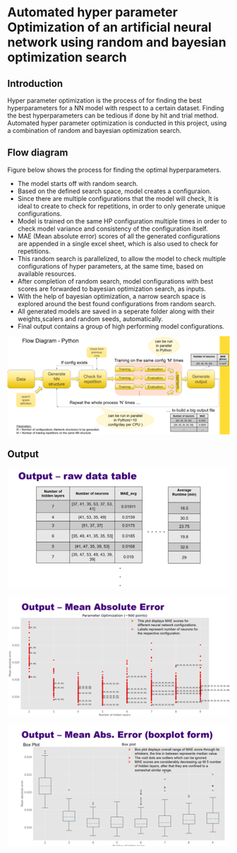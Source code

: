 # Automated hyper parameter Optimization of an artificial neural network using random and bayesian optimization search

## Introduction
Hyper parameter optimization is the process of for finding the best hyperparameters for a NN model with respect to a certain dataset. Finding the best hyperparameters can be tedious if done by hit and trial method. Automated hyper parameter optimization is conducted in this project, using a combination of random and bayesian optimization search.
## Flow diagram
Figure below shows the process for finding the optimal hyperparameters.
- The model starts off with random search.
- Based on the defined search space, model creates a configuraion.
- Since there are multiple configurations that the model will check, It is ideal to create to check for repetitions, in order to only generate unique configurations.
- Model is trained on the same HP configuration multiple times in order to check model variance and consistency of the configuration itself.
- MAE (Mean absolute error) scores of all the generated configurations are appended in a single excel sheet, which is also used to check for repetitions.
- This random search is parallelized, to allow the model to check multiple configurations of hyper parameters, at the same time, based on available resources.
- After completion of random search, model configurations with best scores are forwarded to bayesian optimization search, as inputs.
- With the help of bayesian optimization, a narrow search space is explored around the best found configurations from random search.
- All generated models are saved in a seperate folder along with their weights,scalers and random seeds, automatically.
- Final output contains a group of high performing model configurations.

![ScreenShot](https://github.com/HananKhan7/Projects/blob/main/Automated_Hyper_parameter_optimization_of_ANN_using_random_and_bayesian_optimization_search/plots/Flow_diagram.png)

## Output
![ScreenShot](https://github.com/HananKhan7/Projects/blob/main/Automated_Hyper_parameter_optimization_of_ANN_using_random_and_bayesian_optimization_search/plots/Excel%20output.png)

![ScreenShot](https://github.com/HananKhan7/Projects/blob/main/Automated_Hyper_parameter_optimization_of_ANN_using_random_and_bayesian_optimization_search/plots/hl_score_plot.png)

![ScreenShot](https://github.com/HananKhan7/Projects/blob/main/Automated_Hyper_parameter_optimization_of_ANN_using_random_and_bayesian_optimization_search/plots/box%20plot.png)

